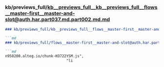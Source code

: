 ### kb/previews_full/kb__previews_full__kb__previews_full__flows__master-first__master-and-slot@auth.har.part037.md.part002.md.md

```md
### kb/previews_full/kb__previews_full__flows__master-first__master-and-slot@auth.har.part037.md.part002.md

```md
### kb/previews_full/flows__master-first__master-and-slot@auth.har.part037.md (part 002)

```md
n958200.alteg.io/chunk-KO722YSM.js",
                            "li
```

```

```

```
